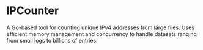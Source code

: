 # IPCounter
A Go-based tool for counting unique IPv4 addresses from large files. Uses efficient memory management and concurrency to handle datasets ranging from small logs to billions of entries.

